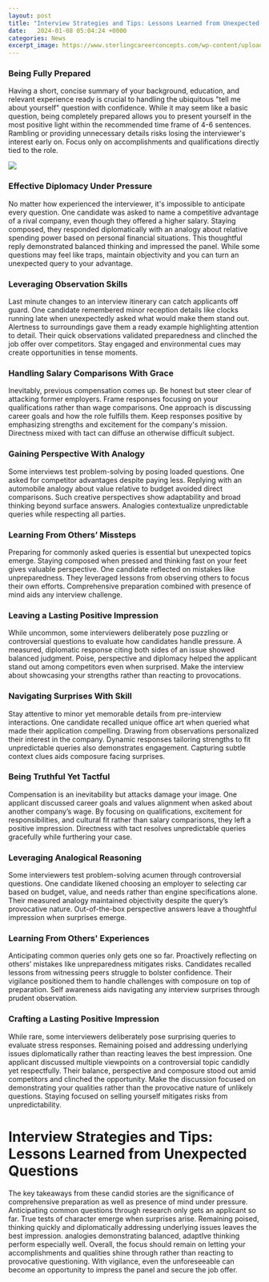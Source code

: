 ```yaml
---
layout: post
title: "Interview Strategies and Tips: Lessons Learned from Unexpected Questions"
date:   2024-01-08 05:04:24 +0000
categories: News
excerpt_image: https://www.sterlingcareerconcepts.com/wp-content/uploads/2016/02/LB-6_Strategies_for_Answering_Interview_Questions-900x1440.jpg
---
```

### Being Fully Prepared
Having a short, concise summary of your background, education, and relevant experience ready is crucial to handling the ubiquitous "tell me about yourself" question with confidence. While it may seem like a basic question, being completely prepared allows you to present yourself in the most positive light within the recommended time frame of 4-6 sentences. Rambling or providing unnecessary details risks losing the interviewer's interest early on. Focus only on accomplishments and qualifications directly tied to the role.


![](https://www.sterlingcareerconcepts.com/wp-content/uploads/2016/02/LB-6_Strategies_for_Answering_Interview_Questions-900x1440.jpg)
### Effective Diplomacy Under Pressure 
No matter how experienced the interviewer, it's impossible to anticipate every question. One candidate was asked to name a competitive advantage of a rival company, even though they offered a higher salary. Staying composed, they responded diplomatically with an analogy about relative spending power based on personal financial situations. This thoughtful reply demonstrated balanced thinking and impressed the panel. While some questions may feel like traps, maintain objectivity and you can turn an unexpected query to your advantage.

### Leveraging Observation Skills
Last minute changes to an interview itinerary can catch applicants off guard. One candidate remembered minor reception details like clocks running late when unexpectedly asked what would make them stand out. Alertness to surroundings gave them a ready example highlighting attention to detail. Their quick observations validated preparedness and clinched the job offer over competitors. Stay engaged and environmental cues may create opportunities in tense moments.  

### Handling Salary Comparisons With Grace
Inevitably, previous compensation comes up. Be honest but steer clear of attacking former employers. Frame responses focusing on your qualifications rather than wage comparisons. One approach is discussing career goals and how the role fulfills them. Keep responses positive by emphasizing strengths and excitement for the company's mission. Directness mixed with tact can diffuse an otherwise difficult subject.

### Gaining Perspective With Analogy
Some interviews test problem-solving by posing loaded questions. One asked for competitor advantages despite paying less. Replying with an automobile analogy about value relative to budget avoided direct comparisons. Such creative perspectives show adaptability and broad thinking beyond surface answers. Analogies contextualize unpredictable queries while respecting all parties.

### Learning From Others’ Missteps    
Preparing for commonly asked queries is essential but unexpected topics emerge. Staying composed when pressed and thinking fast on your feet gives valuable perspective. One candidate reflected on mistakes like unpreparedness. They leveraged lessons from observing others to focus their own efforts. Comprehensive preparation combined with presence of mind aids any interview challenge.

### Leaving a Lasting Positive Impression
While uncommon, some interviewers deliberately pose puzzling or controversial questions to evaluate how candidates handle pressure. A measured, diplomatic response citing both sides of an issue showed balanced judgment. Poise, perspective and diplomacy helped the applicant stand out among competitors even when surprised. Make the interview about showcasing your strengths rather than reacting to provocations.

### Navigating Surprises With Skill
Stay attentive to minor yet memorable details from pre-interview interactions. One candidate recalled unique office art when queried what made their application compelling. Drawing from observations personalized their interest in the company. Dynamic responses tailoring strengths to fit unpredictable queries also demonstrates engagement. Capturing subtle context clues aids composure facing surprises.  

### Being Truthful Yet Tactful
Compensation is an inevitability but attacks damage your image. One applicant discussed career goals and values alignment when asked about another company’s wage. By focusing on qualifications, excitement for responsibilities, and cultural fit rather than salary comparisons, they left a positive impression. Directness with tact resolves unpredictable queries gracefully while furthering your case.

### Leveraging Analogical Reasoning
Some interviewers test problem-solving acumen through controversial questions. One candidate likened choosing an employer to selecting car based on budget, value, and needs rather than engine specifications alone. Their measured analogy maintained objectivity despite the query’s provocative nature. Out-of-the-box perspective answers leave a thoughtful impression when surprises emerge.

### Learning From Others' Experiences   
Anticipating common queries only gets one so far. Proactively reflecting on others’ mistakes like unpreparedness mitigates risks. Candidates recalled lessons from witnessing peers struggle to bolster confidence. Their vigilance positioned them to handle challenges with composure on top of preparation. Self awareness aids navigating any interview surprises through prudent observation.

### Crafting a Lasting Positive Impression
While rare, some interviewers deliberately pose surprising queries to evaluate stress responses. Remaining poised and addressing underlying issues diplomatically rather than reacting leaves the best impression. One applicant discussed multiple viewpoints on a controversial topic candidly yet respectfully. Their balance, perspective and composure stood out amid competitors and clinched the opportunity. Make the discussion focused on demonstrating your qualities rather than the provocative nature of unlikely questions. Staying focused on selling yourself mitigates risks from unpredictability.

# Interview Strategies and Tips: Lessons Learned from Unexpected Questions

The key takeaways from these candid stories are the significance of comprehensive preparation as well as presence of mind under pressure. Anticipating common questions through research only gets an applicant so far. True tests of character emerge when surprises arise. Remaining poised, thinking quickly and diplomatically addressing underlying issues leaves the best impression. analogies demonstrating balanced, adaptIve thinking perform especially well. Overall, the focus should remain on letting your accomplishments and qualities shine through rather than reacting to provocative questioning. With vigilance, even the unforeseeable can become an opportunity to impress the panel and secure the job offer.